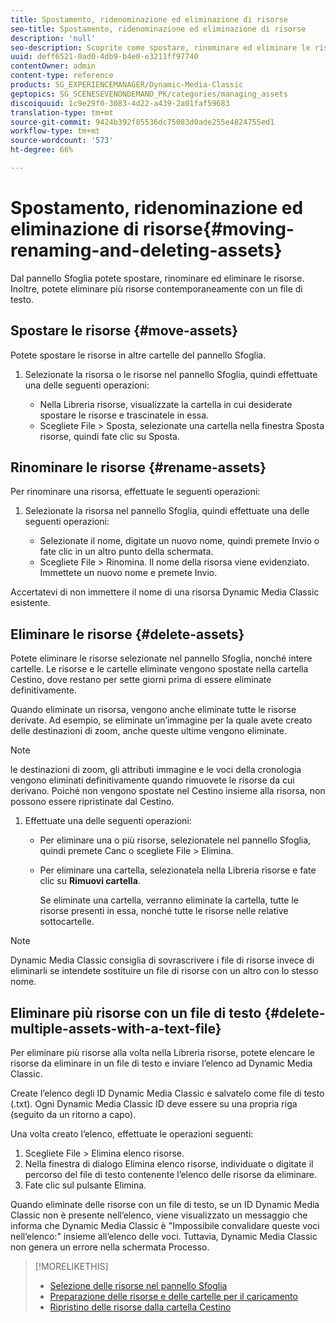 ```yaml
---
title: Spostamento, ridenominazione ed eliminazione di risorse
seo-title: Spostamento, ridenominazione ed eliminazione di risorse
description: 'null'
seo-description: Scoprite come spostare, rinominare ed eliminare le risorse.
uuid: deff6521-0ad0-4db9-b4e0-e3211ff97740
contentOwner: admin
content-type: reference
products: SG_EXPERIENCEMANAGER/Dynamic-Media-Classic
geptopics: SG_SCENESEVENONDEMAND_PK/categories/managing_assets
discoiquuid: 1c9e29f0-3083-4d22-a439-2a01faf59683
translation-type: tm+mt
source-git-commit: 9424b392f85536dc75083d0ade255e4824755ed1
workflow-type: tm+mt
source-wordcount: '573'
ht-degree: 66%

---
```



# Spostamento, ridenominazione ed eliminazione di risorse{#moving-renaming-and-deleting-assets}

Dal pannello Sfoglia potete spostare, rinominare ed eliminare le risorse. Inoltre, potete eliminare più risorse contemporaneamente con un file di testo.

## Spostare le risorse {#move-assets}

Potete spostare le risorse in altre cartelle del pannello Sfoglia.

1. Selezionate la risorsa o le risorse nel pannello Sfoglia, quindi effettuate una delle seguenti operazioni:

   * Nella Libreria risorse, visualizzate la cartella in cui desiderate spostare le risorse e trascinatele in essa.
   * Scegliete File > Sposta, selezionate una cartella nella finestra Sposta risorse, quindi fate clic su Sposta.

## Rinominare le risorse  {#rename-assets}

Per rinominare una risorsa, effettuate le seguenti operazioni:

1. Selezionate la risorsa nel pannello Sfoglia, quindi effettuate una delle seguenti operazioni:

   * Selezionate il nome, digitate un nuovo nome, quindi premete Invio o fate clic in un altro punto della schermata.
   * Scegliete File > Rinomina. Il nome della risorsa viene evidenziato. Immettete un nuovo nome e premete Invio.

Accertatevi di non immettere il nome di una risorsa Dynamic Media Classic esistente.

## Eliminare le risorse {#delete-assets}

Potete eliminare le risorse selezionate nel pannello Sfoglia, nonché intere cartelle. Le risorse e le cartelle eliminate vengono spostate nella cartella Cestino, dove restano per sette giorni prima di essere eliminate definitivamente. 

Quando eliminate un risorsa, vengono anche eliminate tutte le risorse derivate. Ad esempio, se eliminate un’immagine per la quale avete creato delle destinazioni di zoom, anche queste ultime vengono eliminate.

>[!NOTE]
>
>le destinazioni di zoom, gli attributi immagine e le voci della cronologia vengono eliminati definitivamente quando rimuovete le risorse da cui derivano. Poiché non vengono spostate nel Cestino insieme alla risorsa, non possono essere ripristinate dal Cestino.

1. Effettuate una delle seguenti operazioni:

   * Per eliminare una o più risorse, selezionatele nel pannello Sfoglia, quindi premete Canc o scegliete File > Elimina.
   * Per eliminare una cartella, selezionatela nella Libreria risorse e fate clic su **Rimuovi cartella**.

      Se eliminate una cartella, verranno eliminate la cartella, tutte le risorse presenti in essa, nonché tutte le risorse nelle relative sottocartelle.

>[!NOTE]
>
>Dynamic Media Classic consiglia di sovrascrivere i file di risorse invece di eliminarli se intendete sostituire un file di risorse con un altro con lo stesso nome.

## Eliminare più risorse con un file di testo {#delete-multiple-assets-with-a-text-file}

Per eliminare più risorse alla volta nella Libreria risorse, potete elencare le risorse da eliminare in un file di testo e inviare l’elenco ad Dynamic Media Classic.

Create l’elenco degli ID Dynamic Media Classic e salvatelo come file di testo (.txt). Ogni Dynamic Media Classic ID deve essere su una propria riga (seguito da un ritorno a capo).

Una volta creato l’elenco, effettuate le operazioni seguenti:

1. Scegliete File > Elimina elenco risorse.
1. Nella finestra di dialogo Elimina elenco risorse, individuate o digitate il percorso del file di testo contenente l’elenco delle risorse da eliminare.
1. Fate clic sul pulsante Elimina.

Quando eliminate delle risorse con un file di testo, se un ID Dynamic Media Classic non è presente nell’elenco, viene visualizzato un messaggio che informa che Dynamic Media Classic è &quot;Impossibile convalidare queste voci nell’elenco:&quot; insieme all’elenco delle voci. Tuttavia, Dynamic Media Classic non genera un errore nella schermata Processo.

>[!MORELIKETHIS]
>
>* [Selezione delle risorse nel pannello Sfoglia](selecting-assets-browse-panel.md#selecting_assets_in_the_browse_panel)
>* [Preparazione delle risorse e delle cartelle per il caricamento](uploading-files.md#preparing_your_assets_and_folders_for_uploading)
>* [Ripristino delle risorse dalla cartella Cestino](trash-folder.md#restoring_assets_from_the_trash_folder)


